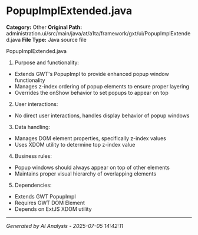 # PopupImplExtended.java

**Category:** Other
**Original Path:** administration.ui/src/main/java/at/a1ta/framework/gxt/ui/PopupImplExtended.java
**File Type:** Java source file

PopupImplExtended.java
1. Purpose and functionality:
- Extends GWT's PopupImpl to provide enhanced popup window functionality
- Manages z-index ordering of popup elements to ensure proper layering
- Overrides the onShow behavior to set popups to appear on top

2. User interactions:
- No direct user interactions, handles display behavior of popup windows

3. Data handling:
- Manages DOM element properties, specifically z-index values
- Uses XDOM utility to determine top z-index value

4. Business rules:
- Popup windows should always appear on top of other elements
- Maintains proper visual hierarchy of overlapping elements

5. Dependencies:
- Extends GWT PopupImpl
- Requires GWT DOM Element
- Depends on ExtJS XDOM utility

---
*Generated by AI Analysis - 2025-07-05 14:42:11*
